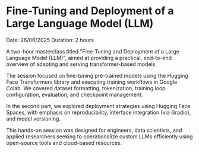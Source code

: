 # Fine-Tuning and Deployment of a Large Language Model (LLM)

Date: 26/06/2025
Duration: 2 hours

A two-hour masterclass titled "Fine-Tuning and Deployment of a Large Language Model (LLM)", aimed at providing a practical, end-to-end overview of adapting and serving transformer-based models.

The session focused on fine-tuning pre-trained models using the Hugging Face Transformers library and executing training workflows in Google Colab. We covered dataset formatting, tokenization, training loop configuration, evaluation, and checkpoint management.

In the second part, we explored deployment strategies using Hugging Face Spaces, with emphasis on reproducibility, interface integration (via Gradio), and model versioning.

This hands-on session was designed for engineers, data scientists, and applied researchers seeking to operationalize custom LLMs efficiently using open-source tools and cloud-based resources.